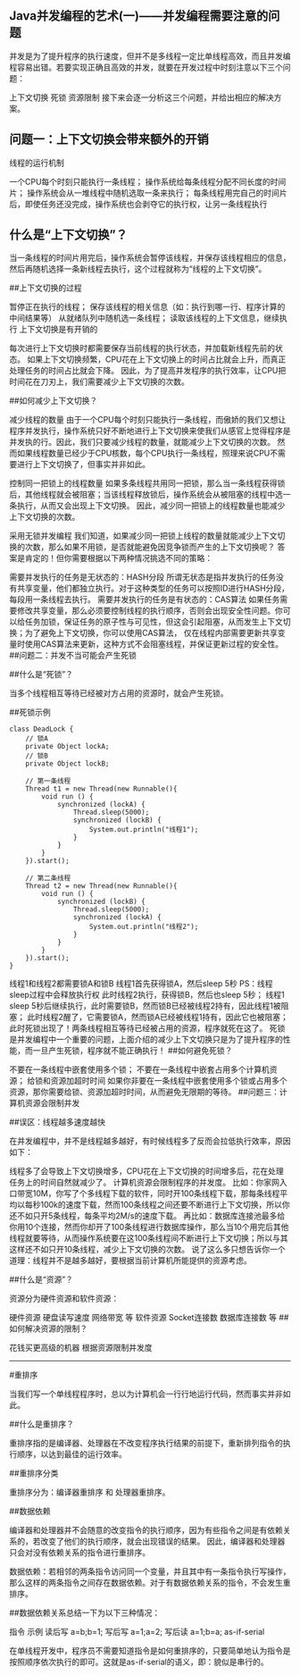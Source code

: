﻿##   Java并发编程的艺术(一)——并发编程需要注意的问题

并发是为了提升程序的执行速度，但并不是多线程一定比单线程高效，而且并发编程容易出错。若要实现正确且高效的并发，就要在开发过程中时刻注意以下三个问题：

上下文切换
死锁
资源限制
接下来会逐一分析这三个问题，并给出相应的解决方案。

## 问题一：上下文切换会带来额外的开销

线程的运行机制

一个CPU每个时刻只能执行一条线程；
操作系统给每条线程分配不同长度的时间片；
操作系统会从一堆线程中随机选取一条来执行；
每条线程用完自己的时间片后，即使任务还没完成，操作系统也会剥夺它的执行权，让另一条线程执行
## 什么是“上下文切换”？

当一条线程的时间片用完后，操作系统会暂停该线程，并保存该线程相应的信息，然后再随机选择一条新线程去执行，这个过程就称为“线程的上下文切换”。

##上下文切换的过程

暂停正在执行的线程；
保存该线程的相关信息（如：执行到哪一行、程序计算的中间结果等）
从就绪队列中随机选一条线程；
读取该线程的上下文信息，继续执行
上下文切换是有开销的

每次进行上下文切换时都需要保存当前线程的执行状态，并加载新线程先前的状态。 
如果上下文切换频繁，CPU花在上下文切换上的时间占比就会上升，而真正处理任务的时间占比就会下降。 
因此，为了提高并发程序的执行效率，让CPU把时间花在刀刃上，我们需要减少上下文切换的次数。

##如何减少上下文切换？

减少线程的数量 
由于一个CPU每个时刻只能执行一条线程，而傲娇的我们又想让程序并发执行，操作系统只好不断地进行上下文切换来使我们从感官上觉得程序是并发执的行。因此，我们只要减少线程的数量，就能减少上下文切换的次数。 
然而如果线程数量已经少于CPU核数，每个CPU执行一条线程，照理来说CPU不需要进行上下文切换了，但事实并非如此。

控制同一把锁上的线程数量 
如果多条线程共用同一把锁，那么当一条线程获得锁后，其他线程就会被阻塞；当该线程释放锁后，操作系统会从被阻塞的线程中选一条执行，从而又会出现上下文切换。 
因此，减少同一把锁上的线程数量也能减少上下文切换的次数。

采用无锁并发编程 
我们知道，如果减少同一把锁上线程的数量就能减少上下文切换的次数，那么如果不用锁，是否就能避免因竞争锁而产生的上下文切换呢？ 
答案是肯定的！但你需要根据以下两种情况挑选不同的策略：

需要并发执行的任务是无状态的：HASH分段 
所谓无状态是指并发执行的任务没有共享变量，他们都独立执行。对于这种类型的任务可以按照ID进行HASH分段，每段用一条线程去执行。
需要并发执行的任务是有状态的：CAS算法 
如果任务需要修改共享变量，那么必须要控制线程的执行顺序，否则会出现安全性问题。你可以给任务加锁，保证任务的原子性与可见性，但这会引起阻塞，从而发生上下文切换；为了避免上下文切换，你可以使用CAS算法， 仅在线程内部需要更新共享变量时使用CAS算法来更新，这种方式不会阻塞线程，并保证更新过程的安全性。
##问题二：并发不当可能会产生死锁

##什么是“死锁”？

当多个线程相互等待已经被对方占用的资源时，就会产生死锁。

##死锁示例
```
class DeadLock {
    // 锁A 
    private Object lockA;
    // 锁B
    private Object lockB;

    // 第一条线程
    Thread t1 = new Thread(new Runnable(){
        void run () {
            synchronized (lockA) {
                Thread.sleep(5000);
                synchronized (lockB) {
                    System.out.println("线程1");
                }
            }
        }
    }).start();

    // 第二条线程
    Thread t2 = new Thread(new Runnable(){
        void run () {
            synchronized (lockB) {
                Thread.sleep(5000);
                synchronized (lockA) {
                    System.out.println("线程2");
                }
            }
        }
    }).start();
}
```
线程1和线程2都需要锁A和锁B
线程1首先获得锁A，然后sleep 5秒 
PS：线程sleep过程中会释放执行权
此时线程2执行，获得锁B，然后也sleep 5秒；
线程1 sleep 5秒后继续执行，此时需要锁B，然而锁B已经被线程2持有，因此线程1被阻塞；
此时线程2醒了，它需要锁A，然而锁A已经被线程1持有，因此它也被阻塞；
此时死锁出现了！两条线程相互等待已经被占用的资源，程序就死在这了。 
死锁是并发编程中一个重要的问题，上面介绍的减少上下文切换只是为了提升程序的性能，而一旦产生死锁，程序就不能正确执行！
##如何避免死锁？

不要在一条线程中嵌套使用多个锁；
不要在一条线程中嵌套占用多个计算机资源；
给锁和资源加超时时间 
如果你非要在一条线程中嵌套使用多个锁或占用多个资源，那你需要给锁、资源加超时时间，从而避免无限期的等待。
##问题三：计算机资源会限制并发

##误区：线程越多速度越快

在并发编程中，并不是线程越多越好，有时候线程多了反而会拉低执行效率，原因如下：

线程多了会导致上下文切换增多，CPU花在上下文切换的时间增多后，花在处理任务上的时间自然就减少了。
计算机资源会限制程序的并发度。 
比如：你家网入口带宽10M，你写了个多线程下载的软件，同时开100条线程下载，那每条线程平均以每秒100k的速度下载，然而100条线程之间还要不断进行上下文切换，所以你还不如只开5条线程，每条平均2M/s的速度下载。
再比如：数据库连接池最多给你用10个连接，然而你却开了100条线程进行数据库操作，那么当10个用完后其他线程就要等待，从而操作系统要在这100条线程间不断进行上下文切换；所以与其这样还不如只开10条线程，减少上下文切换的次数。
说了这么多只想告诉你一个道理：线程并不是越多越好，要根据当前计算机所能提供的资源考虑。

##什么是“资源”？

资源分为硬件资源和软件资源：

硬件资源 
硬盘读写速度
网络带宽
等
软件资源 
Socket连接数
数据库连接数
等
##如何解决资源的限制？

花钱买更高级的机器
根据资源限制并发度


----------
#重排序

当我们写一个单线程程序时，总以为计算机会一行行地运行代码，然而事实并非如此。

##什么是重排序？

重排序指的是编译器、处理器在不改变程序执行结果的前提下，重新排列指令的执行顺序，以达到最佳的运行效率。

##重排序分类

重排序分为：编译器重排序 和 处理器重排序。

##数据依赖

编译器和处理器并不会随意的改变指令的执行顺序，因为有些指令之间是有依赖关系的，若改变了他们的执行顺序，就会出现错误的结果。 
因此，编译器和处理器只会对没有依赖关系的指令进行重排序。

数据依赖：若相邻的两条指令访问同一个变量，并且其中有一条指令执行写操作，那么这样的两条指令之间存在数据依赖。对于有数据依赖关系的指令，不会发生重排序。

##数据依赖关系总结一下为以下三种情况：

指令	示例
读后写	a=b;b=1;
写后写	a=1;a=2;
写后读	a=1;b=a;
as-if-serial

在单线程开发中，程序员不需要知道指令是如何重排序的，只要简单地认为指令是按照顺序依次执行的即可。这就是as-if-serial的语义，即：貌似是串行的。